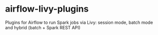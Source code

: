 # airflow-livy-plugins
Plugins for Airflow to run Spark jobs via Livy: session mode, batch mode and hybrid (batch + Spark REST API)
